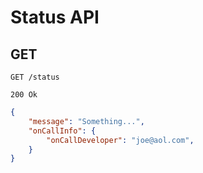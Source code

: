 # Status API

## GET

```
GET /status
```

```
200 Ok
```

```json
{
    "message": "Something...",
    "onCallInfo": {
        "onCallDeveloper": "joe@aol.com",
    }
}


```